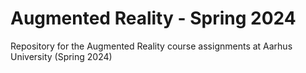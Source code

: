 # Augmented Reality - Spring 2024

Repository for the Augmented Reality course assignments at Aarhus University (Spring 2024)